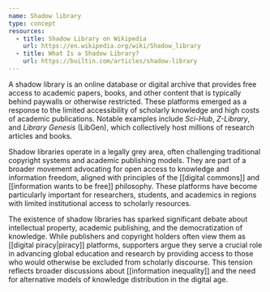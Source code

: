 ```yaml
---
name: Shadow library
type: concept
resources:
  - title: Shadow Library on Wikipedia
    url: https://en.wikipedia.org/wiki/Shadow_library
  - title: What Is a Shadow Library?
    url: https://builtin.com/articles/shadow-library
---
```


A shadow library is an online database or digital archive that provides free access to academic papers, books, and other content that is typically behind paywalls or otherwise restricted. These platforms emerged as a response to the limited accessibility of scholarly knowledge and high costs of academic publications. Notable examples include *Sci-Hub*, *Z-Library*, and *Library Genesis* (LibGen), which collectively host millions of research articles and books.

Shadow libraries operate in a legally grey area, often challenging traditional copyright systems and academic publishing models. They are part of a broader movement advocating for open access to knowledge and information freedom, aligned with principles of the [[digital commons]] and [[information wants to be free]] philosophy. These platforms have become particularly important for researchers, students, and academics in regions with limited institutional access to scholarly resources.

The existence of shadow libraries has sparked significant debate about intellectual property, academic publishing, and the democratization of knowledge. While publishers and copyright holders often view them as [[digital piracy|piracy]] platforms, supporters argue they serve a crucial role in advancing global education and research by providing access to those who would otherwise be excluded from scholarly discourse. This tension reflects broader discussions about [[information inequality]] and the need for alternative models of knowledge distribution in the digital age.
